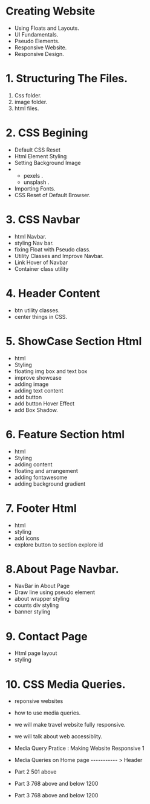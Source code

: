 # Creating Website 
-  Using Floats and Layouts.
-  UI Fundamentals.
-  Pseudo Elements.
-  Responsive Website.
-  Responsive Design.

# 1. Structuring The Files.

1. Css folder.
2. image folder.
3. html files.


# 2. CSS Begining 
- Default CSS Reset
-  Html Element Styling
- Setting Background Image
- <!-- images used from -->
  -  pexels .
  -  unsplash .
- Importing Fonts.
- CSS Reset of Default Browser.
# 3. CSS Navbar
- html Navbar.
- styling Nav bar.
- fixing Float with Pseudo class.
- Utility Classes and Improve Navbar.
- Link Hover of Navbar 
- Container class utility

# 4. Header Content
- btn utility classes.
- center things in CSS.

# 5. ShowCase Section Html
- html
- Styling
- floating img box and text box
- improve showcase
- adding image
- adding text content
- add button
- add button Hover Effect 
- add Box Shadow.

# 6. Feature Section html
- html
- Styling
- adding content
- floating and arrangement
- adding fontawesome
- adding background gradient

# 7. Footer Html 

- html
- styling
- add icons
- explore button to section explore id

# 8.About Page Navbar.
- NavBar in About Page
- Draw line using pseudo element
- about wrapper styling
- counts div styling
- banner styling

# 9. Contact Page
- Html page layout
- styling 

# 10. CSS Media Queries.
- reponsive websites
- how to use media queries.
- we will make travel website fully responsive.
- we will talk about web accessiblity.

- Media Query Pratice : Making Website Responsive 1 
- Media Queries on Home page ----------- > Header 
- Part 2 501 above 
- Part 3 768 above and below 1200 
- Part 3 768 above and below 1200 